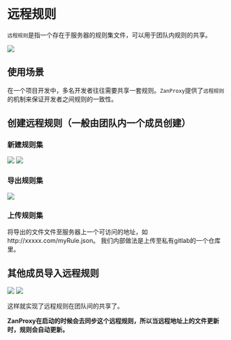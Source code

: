 # 远程规则

`远程规则`是指一个存在于服务器的规则集文件，可以用于团队内规则的共享。

<img src="https://img.yzcdn.cn/public_files/2018/04/28/65f79725d76dd6b09641b30f2046f7fd.png">

## 使用场景

在一个项目开发中，多名开发者往往需要共享一套规则。`ZanProxy`提供了`远程规则`的机制来保证开发者之间规则的一致性。

## 创建远程规则（一般由团队内一个成员创建）

### 新建规则集

<img src="https://img.yzcdn.cn/public_files/2018/05/02/4ba10954e5c049a44367c911dddaf9da.png">

<img src="https://img.yzcdn.cn/public_files/2018/05/02/5ba38808029a85d73dcf55bac9afbcdf.png">

### 导出规则集

<img src="https://img.yzcdn.cn/public_files/2018/05/02/150602d48d748cbd8d8cd98b9494643b.png">

### 上传规则集

将导出的文件文件至服务器上一个可访问的地址，如http://xxxxx.com/myRule.json。 我们内部做法是上传至私有gitlab的一个仓库里。

## 其他成员导入远程规则

<img src="https://img.yzcdn.cn/public_files/2018/05/02/0cab6c496caab67a7085332ab9c83e3b.png">

<img src="https://img.yzcdn.cn/public_files/2018/05/02/b8b03416264bd793b8c9f34663b7fea5.png">

这样就实现了远程规则在团队间的共享了。

**ZanProxy在启动的时候会去同步这个远程规则，所以当远程地址上的文件更新时，规则会自动更新。**